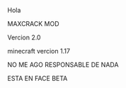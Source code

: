 
Hola

MAXCRACK MOD

Vercion 2.0

minecraft vercion 1.17

NO ME AGO RESPONSABLE DE NADA 

ESTA EN FACE BETA

